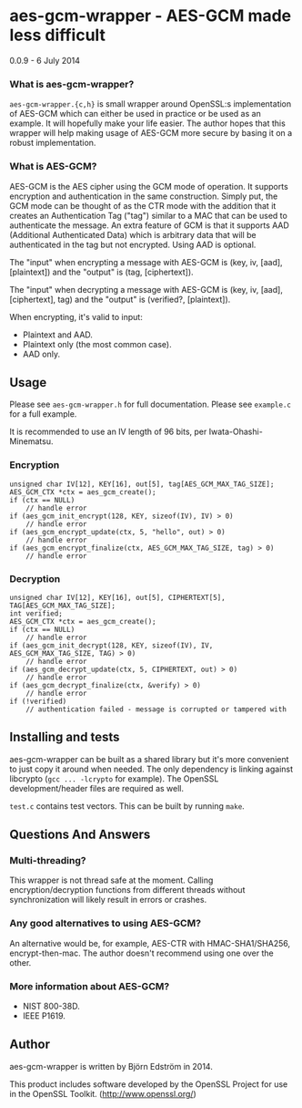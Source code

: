 # aes-gcm-wrapper - AES-GCM made less difficult
0.0.9 - 6 July 2014

### What is aes-gcm-wrapper?

`aes-gcm-wrapper.{c,h}` is small wrapper around OpenSSL:s implementation of AES-GCM which can either be used in practice or be used as an example. It will hopefully make your life easier. The author hopes that this wrapper will help making usage of AES-GCM more secure by basing it on a robust implementation.

### What is AES-GCM?

AES-GCM is the AES cipher using the GCM mode of operation. It supports encryption and authentication in the same construction. Simply put, the GCM mode can be thought of as the CTR mode with the addition that it creates an Authentication Tag ("tag") similar to a MAC that can be used to authenticate the message. An extra feature of GCM is that it supports AAD (Additional Authenticated Data) which is arbitrary data that will be authenticated in the tag but not encrypted. Using AAD is optional.

The "input" when encrypting a message with AES-GCM is (key, iv, [aad], [plaintext]) and the "output" is (tag, [ciphertext]).

The "input" when decrypting a message with AES-GCM is (key, iv, [aad], [ciphertext], tag) and the "output" is (verified?, [plaintext]).

When encrypting, it's valid to input:

* Plaintext and AAD.
* Plaintext only (the most common case).
* AAD only.

## Usage

Please see `aes-gcm-wrapper.h` for full documentation. Please see `example.c` for a full example.

It is recommended to use an IV length of 96 bits, per Iwata-Ohashi-Minematsu.

### Encryption

    unsigned char IV[12], KEY[16], out[5], tag[AES_GCM_MAX_TAG_SIZE];
    AES_GCM_CTX *ctx = aes_gcm_create();
    if (ctx == NULL)
        // handle error
    if (aes_gcm_init_encrypt(128, KEY, sizeof(IV), IV) > 0)
        // handle error
    if (aes_gcm_encrypt_update(ctx, 5, "hello", out) > 0)
        // handle error
    if (aes_gcm_encrypt_finalize(ctx, AES_GCM_MAX_TAG_SIZE, tag) > 0)
        // handle error

### Decryption

    unsigned char IV[12], KEY[16], out[5], CIPHERTEXT[5], TAG[AES_GCM_MAX_TAG_SIZE];
    int verified;
    AES_GCM_CTX *ctx = aes_gcm_create();
    if (ctx == NULL)
        // handle error
    if (aes_gcm_init_decrypt(128, KEY, sizeof(IV), IV, AES_GCM_MAX_TAG_SIZE, TAG) > 0)
        // handle error
    if (aes_gcm_decrypt_update(ctx, 5, CIPHERTEXT, out) > 0)
        // handle error
    if (aes_gcm_decrypt_finalize(ctx, &verify) > 0)
        // handle error
    if (!verified)
        // authentication failed - message is corrupted or tampered with

## Installing and tests

aes-gcm-wrapper can be built as a shared library but it's more convenient to just copy it around when needed. The only dependency is linking against libcrypto (`gcc ... -lcrypto` for example). The OpenSSL development/header files are required as well.

`test.c` contains test vectors. This can be built by running `make`.

## Questions And Answers

### Multi-threading?

This wrapper is not thread safe at the moment. Calling encryption/decryption functions from different threads without synchronization will likely result in errors or crashes.

### Any good alternatives to using AES-GCM?

An alternative would be, for example, AES-CTR with HMAC-SHA1/SHA256, encrypt-then-mac. The author doesn't recommend using one over the other.

### More information about AES-GCM?

- NIST 800-38D.
- IEEE P1619.

## Author

aes-gcm-wrapper is written by Björn Edström in 2014.

This product includes software developed by the OpenSSL Project for use in the OpenSSL Toolkit. (http://www.openssl.org/)
